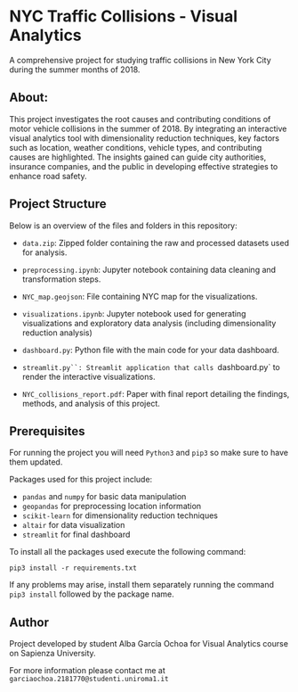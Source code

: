 #  NYC Traffic Collisions - Visual Analytics
A comprehensive project for studying traffic collisions in New York City during the summer months of 2018.


## About:
This project investigates the root causes and contributing conditions of motor vehicle collisions in the summer 
of 2018. By integrating an interactive visual analytics tool with dimensionality reduction techniques, key factors 
such as location, weather  conditions, vehicle types, and contributing causes are highlighted. The insights gained 
can guide city authorities, insurance companies, and the public in developing effective strategies to enhance road safety.


## Project Structure

Below is an overview of the files and folders in this repository:

* `data.zip`: Zipped folder containing the raw and processed datasets used for analysis.

* `preprocessing.ipynb`: Jupyter notebook containing data cleaning and transformation steps.
  
* `NYC_map.geojson`: File containing NYC map for the visualizations.

* `visualizations.ipynb`: Jupyter notebook used for generating visualizations and exploratory data analysis (including dimensionality reduction analysis)
  
* `dashboard.py`: Python file with the main code for your data dashboard.

* `streamlit.py``: Streamlit application that calls `dashboard.py` to render the interactive visualizations.

* `NYC_collisions_report.pdf`: Paper with final report detailing the findings, methods, and analysis of this project.


## Prerequisites

For running the project you will need `Python3` and `pip3` so make sure to have them updated.

Packages used for this project include:
- `pandas` and `numpy` for basic data manipulation
- `geopandas` for preprocessing location information
- `scikit-learn` for dimensionality reduction techniques
- `altair` for data visualization
- `streamlit` for final dashboard

To install all the packages used execute the following command:
```
pip3 install -r requirements.txt
```
If any problems may arise, install them separately running the command `pip3 install` followed by the package name.


## Author

Project developed by student Alba García Ochoa for Visual Analytics course on Sapienza University. 

For more information please contact me at `garciaochoa.2181770@studenti.uniroma1.it`
